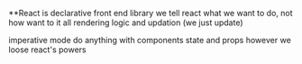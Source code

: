 \*\*React is declarative front end library
we tell react what we want to do, not how want to it
all rendering logic and updation (we just update)

imperative mode
do anything with components state and props however we loose react's powers
